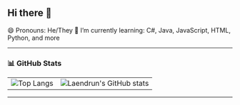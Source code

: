 ## Hi there 👋
😄 Pronouns: He/They
🌱 I’m currently learning: C#, Java, JavaScript, HTML, Python, and more
 
 
 ---

### :bar_chart: GitHub Stats

| | |
| --- | --- |
| ![Top Langs](https://github-readme-stats.vercel.app/api/top-langs/?username=superJK92iscool&theme=dark) | ![Laendrun's GitHub stats](https://github-readme-stats.vercel.app/api?username=superJK92iscool&show_icons=true&theme=dark) |

---

 
 
 
 
 
 <!--
**superJK92iscool/superJK92iscool** is a ✨ _special_ ✨ repository because its `README.md` (this file) appears on your GitHub profile.

Here are some ideas to get you started:

- 🔭 I’m currently working on ...
- 🌱 I’m currently learning ...
- 👯 I’m looking to collaborate on ...
- 🤔 I’m looking for help with ...
- 💬 Ask me about ...
- 📫 How to reach me: ...
- ⚡ Fun fact: ...
-->
